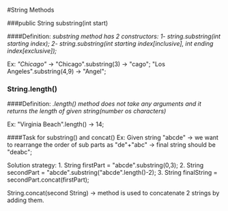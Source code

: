 #String Methods

###public String substring(int start)

####Definition:
*substring method has 2 constructors:
1- string.substring(int starting index);
2- string.substring(int starting index[inclusive], int ending index[exclusive]);*

Ex: *"Chicago"* -> "Chicago".substring(3) -> "cago";
 "Los Angeles".substring(4,9) -> "Angel";

### String.length()

####Definition:
*.length() method does not take any arguments and it returns the length of given string(number os characters)*

Ex: "Virginia Beach".length() -> 14;

####Task for substring() and concat()
Ex: Given string "abcde" -> we want to rearrange the order of sub parts as "de"+"abc"
 -> final string should be "deabc";

Solution strategy: 1. String firstPart = "abcde".substring(0,3);
2. String secondPart = "abcde".substring("abcde".length()-2);
3. String finalString = secondPart.concat(firstPart); 

String.concat(second String) -> method is used to concatenate 2 strings by adding them.



